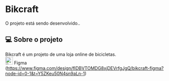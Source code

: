 # Bikcraft
O projeto está sendo desenvolvido.. 


## 💻 Sobre o projeto
Bikcraft é um projeto de uma loja online de bicicletas.<br>
<img alt="figma" width="24px" src="https://raw.githubusercontent.com/marwin1991/profile-technology-icons/refs/heads/main/icons/figma.png" /> Figma (https://www.figma.com/design/fIDBVTOMDG8xjDEVrfgJgQ/bikcraft-figma?node-id=0-1&t=Y5ZKeu50N4sn9aLn-1)
